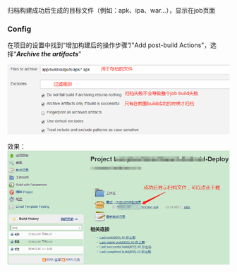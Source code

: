 归档构建成功后生成的目标文件（例如：apk、ipa、war...），显示在job页面

### Config

在项目的设置中找到“增加构建后的操作步骤”/"Add post-build Actions"，选择“_**Archive the artifacts**_”

![](/assets/jenkins/jenkins_archive_artifacts.png)

效果：![](/assets/jenkins/jenkins_archive_artifacts_result.png)

